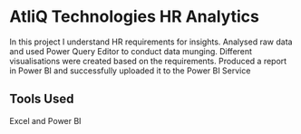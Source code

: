 # AtliQ Technologies HR Analytics

In this project I understand HR requirements for insights. Analysed raw data and used Power Query Editor to conduct data munging. Different visualisations were created based on the requirements. Produced a report in Power BI and successfully uploaded it to the Power BI Service

## Tools Used

Excel and Power BI
